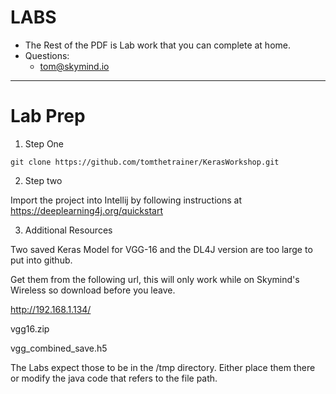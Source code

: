 # LABS

* The Rest of the PDF is Lab work that you can complete at home. 
* Questions:
  * tom@skymind.io

-----------------
<div style="page-break-after: always;"></div>

# Lab Prep

1. Step One

```
git clone https://github.com/tomthetrainer/KerasWorkshop.git
```

2. Step two

Import the project into Intellij by following instructions at https://deeplearning4j.org/quickstart

3. Additional Resources

Two saved Keras Model for VGG-16 and the DL4J version are too large to put into github. 

Get them from the following url, this will only work while on Skymind's Wireless so download before you leave. 

http://192.168.1.134/

vgg16.zip

vgg_combined_save.h5

The Labs expect those to be in the /tmp directory. Either place them there or modify the java code that refers to the file path. 






